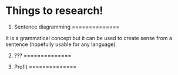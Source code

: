 Things to research!
==============

1. Sentence diagramming
==============

It is a grammatical concept but it can be used to create sense from a sentence (hopefully usable for any language)


2. ???
==============

3. Profit
==============